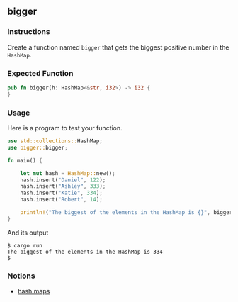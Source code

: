 ## bigger

### Instructions

Create a function named `bigger` that gets the biggest positive number in the `HashMap`.

### Expected Function

```rust
pub fn bigger(h: HashMap<&str, i32>) -> i32 {
}
```

### Usage

Here is a program to test your function.

```rust
use std::collections::HashMap;
use bigger::bigger;

fn main() {

    let mut hash = HashMap::new();
    hash.insert("Daniel", 122);
    hash.insert("Ashley", 333);
    hash.insert("Katie", 334);
    hash.insert("Robert", 14);

    println!("The biggest of the elements in the HashMap is {}", bigger(hash));
}
```

And its output

```console
$ cargo run
The biggest of the elements in the HashMap is 334
$
```

### Notions

- [hash maps](https://doc.rust-lang.org/book/ch08-03-hash-maps.html)
